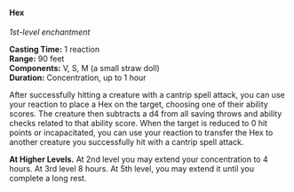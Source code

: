 #### Hex
<!-- markdownlint-disable link-image-reference-definitions -->
[_metadata_:spell_school]:- "enchantment"
[_metadata_:spell_level]:- "1"
[_metadata_:casting_time_amount]:- "1"
[_metadata_:casting_time_unit]:- "reaction"
[_metadata_:ritual]:- "false"
[_metadata_:range]:- "90 feet"
[_metadata_:target]:- "1 creature"
[_metadata_:components_verbal]:- "true"
[_metadata_:components_somatic]:- "true"
[_metadata_:components_material]:- "true"
[_metadata_:components_material_description]:- "a small straw doll"
[_metadata_:concentration]:- "true"
[_metadata_:duration]:- "Concentration, up to 1 hour"
[_metadata_:compared_to_wotc_srd_5.1]:- "added"
[_metadata_:compared_to_a5e_srd]:- "added"
<!-- markdownlint-disable-next-line no-emphasis-as-heading -->
_1st-level enchantment_

**Casting Time:** 1 reaction \
**Range:** 90 feet \
**Components:** V, S, M (a small straw doll) \
**Duration:** Concentration, up to 1 hour

After successfully hitting a creature with a cantrip spell attack, you can use your reaction to place a Hex on the target, choosing one of their ability scores.
The creature then subtracts a d4 from all saving throws and ability checks related to that ability score.
When the target is reduced to 0 hit points or incapacitated, you can use your reaction to transfer the Hex to another creature you successfully hit with a cantrip spell attack.

**At Higher Levels.**
At 2nd level you may extend your concentration to 4 hours.
At 3rd level 8 hours.
At 5th level, you may extend it until you complete a long rest.
